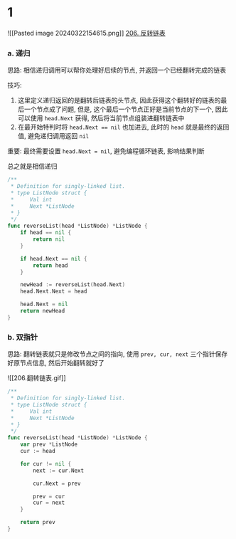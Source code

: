 # 1
![[Pasted image 20240322154615.png]]
[206. 反转链表](https://leetcode.cn/problems/reverse-linked-list/)

### a. 递归
思路: 相信递归调用可以帮你处理好后续的节点, 并返回一个已经翻转完成的链表

技巧: 
1. 这里定义递归返回的是翻转后链表的头节点, 因此获得这个翻转好的链表的最后一个节点成了问题, 但是, 这个最后一个节点正好是当前节点的下一个, 因此可以使用 `head.Next` 获得, 然后将当前节点组装进翻转链表中
2. 在最开始特判时将 `head.Next == nil` 也加进去, 此时的 `head` 就是最终的返回值, 避免递归调用返回 `nil`

重要: 最终需要设置 `head.Next = nil`, 避免编程循环链表, 影响结果判断

总之就是相信递归
```go
/**
 * Definition for singly-linked list.
 * type ListNode struct {
 *     Val int
 *     Next *ListNode
 * }
 */
func reverseList(head *ListNode) *ListNode {
	if head == nil {
		return nil
	}

	if head.Next == nil {
		return head
	}

	newHead := reverseList(head.Next)
	head.Next.Next = head

	head.Next = nil
	return newHead
}
```

### b. 双指针
思路: 翻转链表就只是修改节点之间的指向, 使用 `prev, cur, next` 三个指针保存好原节点信息, 然后开始翻转就好了

![[206.翻转链表.gif]]

```go
/**
 * Definition for singly-linked list.
 * type ListNode struct {
 *     Val int
 *     Next *ListNode
 * }
 */
func reverseList(head *ListNode) *ListNode {
	var prev *ListNode
	cur := head

	for cur != nil {
		next := cur.Next

		cur.Next = prev

		prev = cur
		cur = next
	}

	return prev
}
```